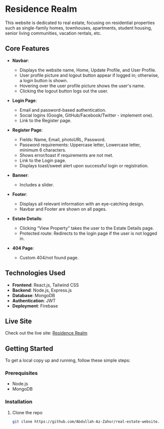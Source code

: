 # Residence Realm

This website is dedicated to real estate, focusing on residential properties such as single-family homes, townhouses, apartments, student housing, senior living communities, vacation rentals, etc.

## Core Features

- **Navbar**: 
  - Displays the website name, Home, Update Profile, and User Profile.
  - User profile picture and logout button appear if logged in; otherwise, a login button is shown.
  - Hovering over the user profile picture shows the user's name.
  - Clicking the logout button logs out the user.

- **Login Page**:
  - Email and password-based authentication.
  - Social logins (Google, GitHub/Facebook/Twitter - implement one).
  - Link to the Register page.

- **Register Page**:
  - Fields: Name, Email, photoURL, Password.
  - Password requirements: Uppercase letter, Lowercase letter, minimum 6 characters.
  - Shows error/toast if requirements are not met.
  - Link to the Login page.
  - Displays toast/sweet alert upon successful login or registration.

- **Banner**:
  - Includes a slider.

- **Footer**:
  - Displays all relevant information with an eye-catching design.
  - Navbar and Footer are shown on all pages.

- **Estate Details**:
  - Clicking “View Property” takes the user to the Estate Details page.
  - Protected route: Redirects to the login page if the user is not logged in.

- **404 Page**:
  - Custom 404/not found page.

## Technologies Used

- **Frontend**: React.js, Tailwind CSS
- **Backend**: Node.js, Express.js
- **Database**: MongoDB
- **Authentication**: JWT
- **Deployment**: Firebase

## Live Site

Check out the live site: [Residence Realm](https://react-residence-realm.web.app/)

## Getting Started

To get a local copy up and running, follow these simple steps:

### Prerequisites

- Node.js
- MongoDB

### Installation

1. Clone the repo
   ```sh
   git clone https://github.com/Abdullah-Az-Zahur/real-estate-website.git
